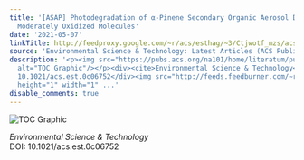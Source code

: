 ```yaml
---
title: '[ASAP] Photodegradation of α-Pinene Secondary Organic Aerosol Dominated by
  Moderately Oxidized Molecules'
date: '2021-05-07'
linkTitle: http://feedproxy.google.com/~r/acs/esthag/~3/Ctjwotf_mzs/acs.est.0c06752
source: 'Environmental Science & Technology: Latest Articles (ACS Publications)'
description: '<p><img src="https://pubs.acs.org/na101/home/literatum/publisher/achs/journals/content/esthag/0/esthag.ahead-of-print/acs.est.0c06752/20210507/images/medium/es0c06752_0005.gif"
  alt="TOC Graphic"/></p><div><cite>Environmental Science & Technology</cite></div><div>DOI:
  10.1021/acs.est.0c06752</div><img src="http://feeds.feedburner.com/~r/acs/esthag/~4/Ctjwotf_mzs"
  height="1" width="1" ...'
disable_comments: true
---
```

<p><img src="https://pubs.acs.org/na101/home/literatum/publisher/achs/journals/content/esthag/0/esthag.ahead-of-print/acs.est.0c06752/20210507/images/medium/es0c06752_0005.gif" alt="TOC Graphic"/></p><div><cite>Environmental Science & Technology</cite></div><div>DOI: 10.1021/acs.est.0c06752</div><img src="http://feeds.feedburner.com/~r/acs/esthag/~4/Ctjwotf_mzs" height="1" width="1" ...